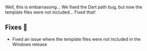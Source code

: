 <!-- markdownlint-disable MD041 -->

Well, this is embarrassing... We fixed the Dart path bug, but now the template files were not included... Fixed that!

## Fixes 🐞

- Fixed an issue where the template files were not included in the Windows release
